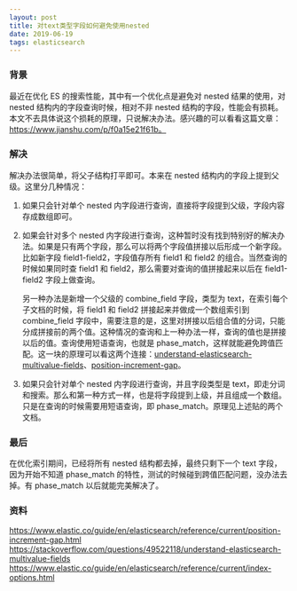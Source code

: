 ```yaml
---
layout: post
title: 对text类型字段如何避免使用nested
date: 2019-06-19
tags: elasticsearch
---
```


### 背景

最近在优化 ES 的搜索性能，其中有一个优化点是避免对 nested 结果的使用，对 nested 结构内的字段查询时候，相对不非 nested 结构的字段，性能会有损耗。本文不去具体说这个损耗的原理，只说解决办法。感兴趣的可以看看这篇文章：https://www.jianshu.com/p/f0a15e21f61b。 

<!-- more -->

### 解决

解决办法很简单，将父子结构打平即可。本来在 nested 结构内的字段上提到父级。这里分几种情况：

1. 如果只会针对单个 nested 内字段进行查询，直接将字段提到父级，字段内容存成数组即可。

2. 如果会针对多个 nested 内字段进行查询，这种暂时没有找到特别好的解决办法。如果是只有两个字段，那么可以将两个字段值拼接以后形成一个新字段。比如新字段 field1-field2，字段值存所有 field1 和 field2 的组合。当然查询的时候如果同时查 field1 和 field2，那么需要对查询的值拼接起来以后在 field1-field2 字段上做查询。

   另一种办法是新增一个父级的 combine_field 字段，类型为 text，在索引每个子文档的时候，将 field1 和 field2 拼接起来并做成一个数组索引到 combine_field 字段中，需要注意的是，这里对拼接以后组合值的分词，只能分成拼接前的两个值。这种情况的查询和上一种办法一样，查询的值也是拼接以后的值。查询使用短语查询，也就是 phase_match，这样就能避免跨值匹配。这一块的原理可以看这两个连接：[understand-elasticsearch-multivalue-fields](https://stackoverflow.com/questions/49522118/understand-elasticsearch-multivalue-fields)、[position-increment-gap](https://www.elastic.co/guide/en/elasticsearch/reference/current/position-increment-gap.html)。

3. 如果只会针对单个 nested 内字段进行查询，并且字段类型是 text，即走分词和搜索。那么和第一种方式一样，也是将字段提到上级，并且组成一个数组。只是在查询的时候需要用短语查询，即 phase_match。原理见上述贴的两个文档。

### 最后

在优化索引期间，已经将所有 nested 结构都去掉，最终只剩下一个 text 字段，因为开始不知道 phase_match 的特性，测试的时候碰到跨值匹配问题，没办法去掉。有 phase_match 以后就能完美解决了。

### 资料

https://www.elastic.co/guide/en/elasticsearch/reference/current/position-increment-gap.html
https://stackoverflow.com/questions/49522118/understand-elasticsearch-multivalue-fields
https://www.elastic.co/guide/en/elasticsearch/reference/current/index-options.html